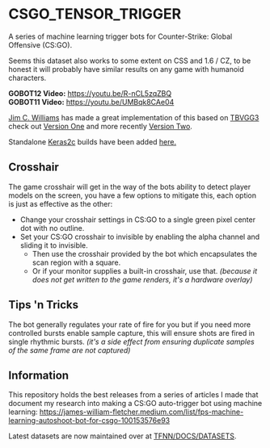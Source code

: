 # CSGO_TENSOR_TRIGGER
A series of machine learning trigger bots for Counter-Strike: Global Offensive (CS:GO).

Seems this dataset also works to some extent on CSS and 1.6 / CZ, to be honest it will probably have similar results on any game with humanoid characters.

**GOBOT12 Video:** https://youtu.be/R-nCL5zqZBQ<br>
**GOBOT11 Video:** https://youtu.be/UMBqk8CAe04

[Jim C. Williams](https://github.com/jcwml) has made a great implementation of this based on [TBVGG3](https://github.com/TFNN/TBVGG3) check out [Version One](https://github.com/jcwml/CSGO-Trigger-Bot) and more recently [Version Two](https://github.com/jcwml/CSGO-Trigger-Bot-2).

Standalone [Keras2c](https://github.com/f0uriest/keras2c) builds have been added [here.](GOBOT15/KERAS2C)

## Crosshair

The game crosshair will get in the way of the bots ability to detect player models on the screen, you have a few options to mitigate this, each option is just as effective as the other:
- Change your crosshair settings in CS:GO to a single green pixel center dot with no outline.
- Set your CS:GO crosshair to invisible by enabling the alpha channel and sliding it to invisible.
  - Then use the crosshair provided by the bot which encapsulates the scan region with a square.
  - Or if your monitor supplies a built-in crosshair, use that. _(because it does not get written to the game renders, it's a hardware overlay)_

## Tips 'n Tricks

The bot generally regulates your rate of fire for you but if you need more controlled bursts enable sample capture, this will ensure shots are fired in single rhythmic bursts. _(it's a side effect from ensuring duplicate samples of the same frame are not captured)_

## Information

This repository holds the best releases from a series of articles I made that document my research into making a CS:GO auto-trigger bot using machine learning: https://james-william-fletcher.medium.com/list/fps-machine-learning-autoshoot-bot-for-csgo-100153576e93

Latest datasets are now maintained over at [TFNN/DOCS/DATASETS](https://github.com/TFNN/DOCS/tree/main/DATASETS).
